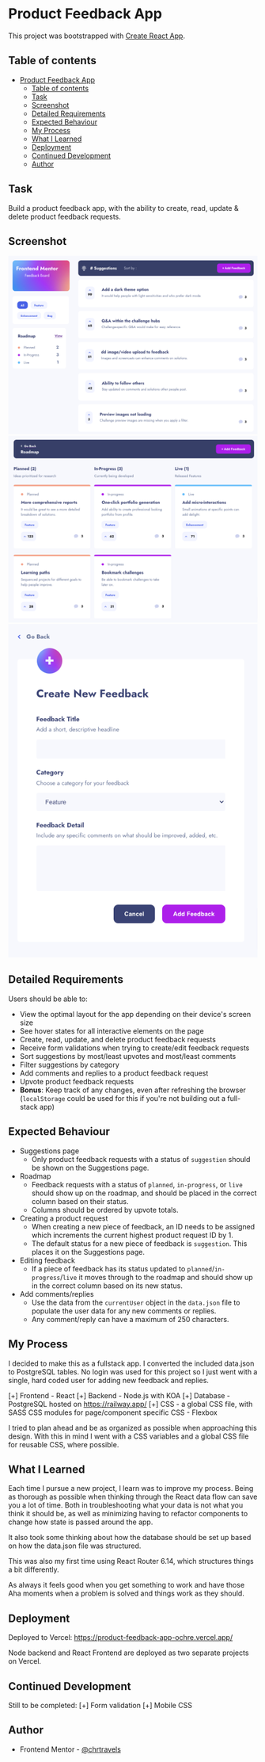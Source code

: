 # Product Feedback App

This project was bootstrapped with [Create React App](https://github.com/facebook/create-react-app).

## Table of contents
- [Product Feedback App](#product-feedback-app)
  - [Table of contents](#table-of-contents)
  - [Task](#task)
  - [Screenshot](#screenshot)
  - [Detailed Requirements](#detailed-requirements)
  - [Expected Behaviour](#expected-behaviour)
  - [My Process](#my-process)
  - [What I Learned](#what-i-learned)
  - [Deployment](#deployment)
  - [Continued Development](#continued-development)
  - [Author](#author)

## Task

Build a product feedback app, with the ability to create, read, update & delete product feedback requests.

## Screenshot

![Home Page](./src/assets/screenshots/feedback-frontpage.png)
![Feedback Page](./src/assets/screenshots/feedback.png)
![Add Feedback Page](./src/assets/screenshots/add-feedback.png)

## Detailed Requirements

Users should be able to:

- View the optimal layout for the app depending on their device's screen size
- See hover states for all interactive elements on the page
- Create, read, update, and delete product feedback requests
- Receive form validations when trying to create/edit feedback requests
- Sort suggestions by most/least upvotes and most/least comments
- Filter suggestions by category
- Add comments and replies to a product feedback request
- Upvote product feedback requests
- **Bonus**: Keep track of any changes, even after refreshing the browser (`localStorage` could be used for this if you're not building out a full-stack app)

## Expected Behaviour

- Suggestions page
  - Only product feedback requests with a status of `suggestion` should be shown on the Suggestions page.
- Roadmap
  - Feedback requests with a status of `planned`, `in-progress`, or `live` should show up on the roadmap, and should be placed in the correct column based on their status.
  - Columns should be ordered by upvote totals.
- Creating a product request
  - When creating a new piece of feedback, an ID needs to be assigned which increments the current highest product request ID by 1.
  - The default status for a new piece of feedback is `suggestion`. This places it on the Suggestions page.
- Editing feedback
  - If a piece of feedback has its status updated to `planned`/`in-progress`/`live` it moves through to the roadmap and should show up in the correct column based on its new status.
- Add comments/replies
  - Use the data from the `currentUser` object in the `data.json` file to populate the user data for any new comments or replies.
  - Any comment/reply can have a maximum of 250 characters.

## My Process

I decided to make this as a fullstack app. I converted the included data.json to PostgreSQL tables.
No login was used for this project so I just went with a single, hard coded user for adding new feedback
and replies.

[+] Frontend - React
[+] Backend - Node.js with KOA
[+] Database - PostgreSQL hosted on https://railway.app/
[+] CSS - a global CSS file, with SASS CSS modules for page/component specific CSS - Flexbox

I tried to plan ahead and be as organized as possible when approaching this design. With this in mind I went
with a CSS variables and a global CSS file for reusable CSS, where possible.

## What I Learned

Each time I pursue a new project, I learn was to improve my process. Being as thorough as possible when thinking through
the React data flow can save you a lot of time. Both in troubleshooting what your data is not what you think it should be,
as well as minimizing having to refactor components to change how state is passed around the app.

It also took some thinking about how the database should be set up based on how the data.json file was structured.

This was also my first time using React Router 6.14, which structures things a bit differently.

As always it feels good when you get something to work and have those Aha moments when a problem is solved and things work as they should.

## Deployment

Deployed to Vercel: https://product-feedback-app-ochre.vercel.app/

Node backend and React Frontend are deployed as two separate projects on Vercel.


## Continued Development

Still to be completed:
[+] Form validation
[+] Mobile CSS

## Author

- Frontend Mentor - [@chrtravels](https://www.frontendmentor.io/profile/chrtravels)
